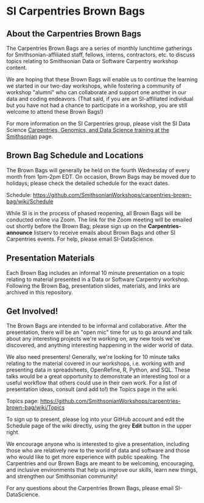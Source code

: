 SI Carpentries Brown Bags
==============================

About the Carpentries Brown Bags
----------------------------------

The Carpentries Brown Bags are a series of monthly lunchtime gatherings for Smithsonian-affiliated staff, fellows, interns, contractors, etc. to discuss topics relating to Smithsonian Data or Software Carpentry workshop content. 

We are hoping that these Brown Bags will enable us to continue the learning we started in our two-day workshops, while fostering a community of workshop "alumni" who can collaborate and support one another in our data and coding endeavors. (That said, if you are an SI-affiliated individual but you have not had a chance to participate in a workshop, you are still welcome to attend these Brown Bags!)

For more information on the SI Carpentries group, please visit the SI Data Science [Carpentries, Genomics, and Data Science training at the Smithsonian](https://datascience.si.edu/carpentries) page.

Brown Bag Schedule and Locations
---------------------------------

The Brown Bags will generally be held on the fourth Wednesday of every month from 1pm-2pm EDT. On occasion, Brown Bags may be moved due to holidays; please check the detailed schedule for the exact dates.

Schedule: https://github.com/SmithsonianWorkshops/carpentries-brown-bag/wiki/Schedule

While SI is in the process of phased reopening, all Brown Bags will be conducted online via Zoom. The link for the Zoom meeting will be emailed out shortly before the Brown Bag; please sign up on the **Carpentries-announce** listserv to receive emails about Brown Bags and other SI Carpentries events. For help, please email SI-DataScience.

Presentation Materials
------------------------

Each Brown Bag includes an informal 10 minute presentation on a topic relating to material presented in a Data or Software Carpentry workshop. Following the Brown Bag, presentation slides, materials, and links are archived in this repository. 

Get Involved!
--------------

The Brown Bags are intended to be informal and collaborative. After the presentation, there will be an "open mic" time for us to go around and talk about any interesting projects we're working on, any new tools we've discovered, and anything interesting happening in the wider world of data.

We also need presenters! Generally, we're looking for 10 minute talks relating to the material covered in our workshops, i.e. working with and presenting data in spreadsheets, OpenRefine, R, Python, and SQL. These talks would be a great opportunity to demonstrate an interesting tool or a useful workflow that others could use in their own work. For a list of presentation ideas, consult (and add to!) the Topics page in the wiki.

Topics page: https://github.com/SmithsonianWorkshops/carpentries-brown-bag/wiki/Topics

To sign up to present, please log into your GitHub account and edit the Schedule page of the wiki directly, using the grey **Edit** button in the upper right.

We encourage anyone who is interested to give a presentation, including those who are relatively new to the world of data and software and those who would like to get more experience with public speaking. The Carpentries and our Brown Bags are meant to be welcoming, encouraging, and inclusive environments that help us improve our skills, learn new things, and strengthen our Smithsonian community!


For any questions about the Carpentries Brown Bags, please email SI-DataScience.
